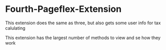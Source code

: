 # Fourth-Pageflex-Extension
This extension does the same as three, but also gets some user info for tax calulating


This extension has the largest number of methods to view and se how they work
